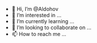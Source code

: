- 👋 Hi, I’m @Aldohov
- 👀 I’m interested in ...
- 🌱 I’m currently learning ...
- 💞️ I’m looking to collaborate on ...
- 📫 How to reach me ...

<!---
Aldohov/Aldohov is a ✨ special ✨ repository because its `README.md` (this file) appears on your GitHub profile.
You can click the Preview link to take a look at your changes.
--->
